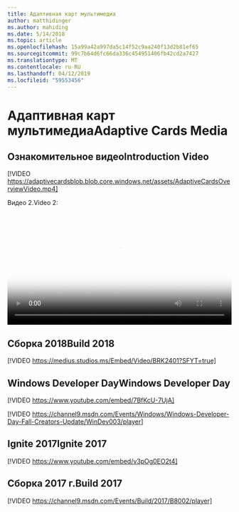 ```yaml
---
title: Адаптивная карт мультимедиа
author: matthidinger
ms.author: mahiding
ms.date: 5/14/2018
ms.topic: article
ms.openlocfilehash: 15a99a42a997da5c14f52c9aa240f13d2b81ef65
ms.sourcegitcommit: 99c7b64d6fc66da336c454951406fb42cd2a7427
ms.translationtype: MT
ms.contentlocale: ru-RU
ms.lasthandoff: 04/12/2019
ms.locfileid: "59553456"
---
```

# <a name="adaptive-cards-media"></a><span data-ttu-id="42720-102">Адаптивная карт мультимедиа</span><span class="sxs-lookup"><span data-stu-id="42720-102">Adaptive Cards Media</span></span>

## <a name="introduction-video"></a><span data-ttu-id="42720-103">Ознакомительное видео</span><span class="sxs-lookup"><span data-stu-id="42720-103">Introduction Video</span></span>

[!VIDEO https://adaptivecardsblob.blob.core.windows.net/assets/AdaptiveCardsOverviewVideo.mp4]

<span data-ttu-id="42720-104">Видео 2.</span><span class="sxs-lookup"><span data-stu-id="42720-104">Video 2:</span></span>

<video controls width="100%" poster="../content/videoposter.png">
    <source src="https://adaptivecardsblob.blob.core.windows.net/assets/AdaptiveCardsOverviewVideo.mp4" type="video/mp4">
</video>

## <a name="build-2018"></a><span data-ttu-id="42720-105">Сборка 2018</span><span class="sxs-lookup"><span data-stu-id="42720-105">Build 2018</span></span>

[!VIDEO https://medius.studios.ms/Embed/Video/BRK2401?SFYT=true]

## <a name="windows-developer-day"></a><span data-ttu-id="42720-106">Windows Developer Day</span><span class="sxs-lookup"><span data-stu-id="42720-106">Windows Developer Day</span></span>

[!VIDEO https://www.youtube.com/embed/7BfKcU-7UjA]

[!VIDEO https://channel9.msdn.com/Events/Windows/Windows-Developer-Day-Fall-Creators-Update/WinDev003/player]

## <a name="ignite-2017"></a><span data-ttu-id="42720-107">Ignite 2017</span><span class="sxs-lookup"><span data-stu-id="42720-107">Ignite 2017</span></span>

[!VIDEO https://www.youtube.com/embed/v3pOg0EO2t4]

## <a name="build-2017"></a><span data-ttu-id="42720-108">Сборка 2017 г.</span><span class="sxs-lookup"><span data-stu-id="42720-108">Build 2017</span></span> 

[!VIDEO https://channel9.msdn.com/Events/Build/2017/B8002/player]

